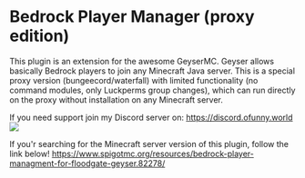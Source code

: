 # Bedrock Player Manager (proxy edition)

This plugin is an extension for the awesome GeyserMC. Geyser allows basically Bedrock players to join any Minecraft Java server.
This is a special proxy version (bungeecord/waterfall) with limited functionality (no command modules, only Luckperms group changes), which can run directly on the proxy without installation on any Minecraft server.

If you need support join my Discord server on: https://discord.ofunny.world
<a href="https://discord.ofunny.world" target="_blank" ><img src="https://discord.ofunny.world/discord_logo400x136.png"></a>

If you'r searching for the Minecraft server version of this plugin, follow the link below!
https://www.spigotmc.org/resources/bedrock-player-managment-for-floodgate-geyser.82278/
